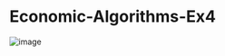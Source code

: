 # Economic-Algorithms-Ex4

![image](https://user-images.githubusercontent.com/58264273/206283779-68d5002d-92c5-4ee2-a9b1-5d3e0201c42d.png)

